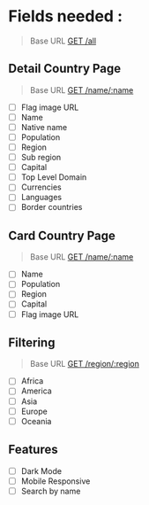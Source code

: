 # Fields needed :

> Base URL [GET /all](https://restcountries.com/v3.1/all)

## Detail Country Page

> Base URL [GET /name/:name](https://restcountries.com/v3.1/name/{name})

- [ ] Flag image URL
- [ ] Name
- [ ] Native name
- [ ] Population
- [ ] Region
- [ ] Sub region
- [ ] Capital
- [ ] Top Level Domain
- [ ] Currencies
- [ ] Languages
- [ ] Border countries

## Card Country Page

> Base URL [GET /name/:name](https://restcountries.com/v3.1/name/{name})

- [ ] Name
- [ ] Population
- [ ] Region
- [ ] Capital
- [ ] Flag image URL

## Filtering

> Base URL [GET /region/:region](https://restcountries.com/v3.1/region/{region})

- [ ] Africa
- [ ] America
- [ ] Asia
- [ ] Europe
- [ ] Oceania

## Features

- [ ] Dark Mode
- [ ] Mobile Responsive
- [ ] Search by name
